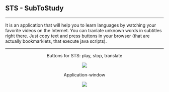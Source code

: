 ## STS - SubToStudy
***
It is an application that will help you to learn languages by watching your favorite videos on the Internet. You can tranlate unknown words in subtitles right there. Just copy text and press buttons in your browser (that are actually bookmarklets, that execute java scripts). 
***

<p align="center">
Buttons for STS: play, stop, translate
</p>
<p align="center">
  <img src="https://user-images.githubusercontent.com/78693495/178933254-e0c4cf01-c743-4203-bc51-065755a8960d.png">
 
</p>

<p align="center">
Application-window

</p>
<p align="center">
  <img src="https://user-images.githubusercontent.com/78693495/178932554-b7a022a1-1776-48da-9a19-3c9a8c1bb414.png">
</p>



